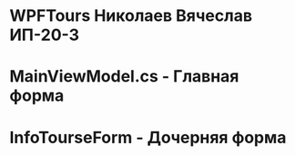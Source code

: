 # WPFTours Николаев Вячеслав ИП-20-3
# MainViewModel.cs - Главная форма
# InfoTourseForm - Дочерняя форма
